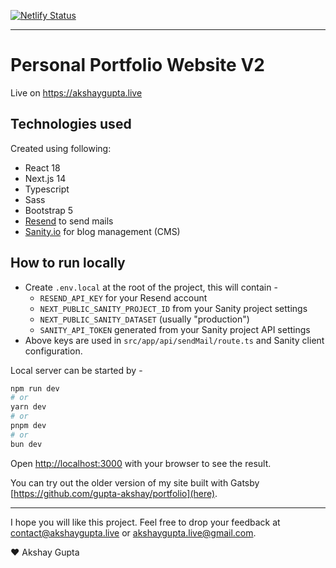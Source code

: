 [![Netlify Status](https://api.netlify.com/api/v1/badges/05e288a4-4c16-468a-b42d-5bb8c2cdf6fd/deploy-status)](https://app.netlify.com/sites/akshay-portfolio-v2/deploys)

---

# Personal Portfolio Website V2

Live on https://akshaygupta.live

## Technologies used
Created using following:

* React 18
* Next.js 14
* Typescript
* Sass
* Bootstrap 5
* [Resend](https://resend.com) to send mails
* [Sanity.io](https://www.sanity.io) for blog management (CMS)

## How to run locally

 * Create `.env.local` at the root of the project, this will contain -
    * `RESEND_API_KEY` for your Resend account
    * `NEXT_PUBLIC_SANITY_PROJECT_ID` from your Sanity project settings
    * `NEXT_PUBLIC_SANITY_DATASET` (usually "production")
    * `SANITY_API_TOKEN` generated from your Sanity project API settings
 * Above keys are used in `src/app/api/sendMail/route.ts` and Sanity client configuration.

Local server can be started by -
```bash
npm run dev
# or
yarn dev
# or
pnpm dev
# or
bun dev
```

Open [http://localhost:3000](http://localhost:3000) with your browser to see the result.

You can try out the older version of my site built with Gatsby [https://github.com/gupta-akshay/portfolio](here).

---

I hope you will like this project. Feel free to drop your feedback at [contact@akshaygupta.live](contact@akshaygupta.live) or [akshaygupta.live@gmail.com](akshaygupta.live@gmail.com).

❤️ Akshay Gupta
